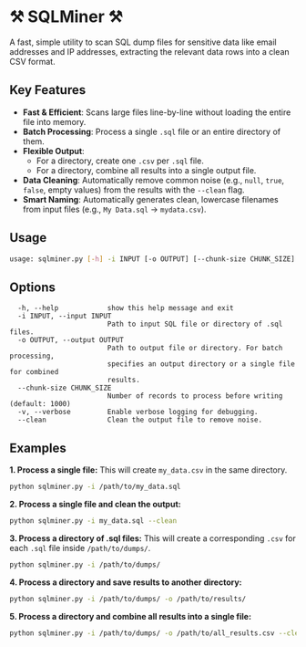 # ⚒️ SQLMiner ⚒️ 

A fast, simple utility to scan SQL dump files for sensitive data like email addresses and IP addresses, extracting the relevant data rows into a clean CSV format.

## Key Features

- **Fast & Efficient**: Scans large files line-by-line without loading the entire file into memory.
- **Batch Processing**: Process a single `.sql` file or an entire directory of them.
- **Flexible Output**:
    - For a directory, create one `.csv` per `.sql` file.
    - For a directory, combine all results into a single output file.
- **Data Cleaning**: Automatically remove common noise (e.g., `null`, `true`, `false`, empty values) from the results with the `--clean` flag.
- **Smart Naming**: Automatically generates clean, lowercase filenames from input files (e.g., `My Data.sql` -> `mydata.csv`).

## Usage

```bash
usage: sqlminer.py [-h] -i INPUT [-o OUTPUT] [--chunk-size CHUNK_SIZE] [-v] [--clean]
```

## Options
```
  -h, --help            show this help message and exit
  -i INPUT, --input INPUT
                        Path to input SQL file or directory of .sql files.
  -o OUTPUT, --output OUTPUT
                        Path to output file or directory. For batch processing,
                        specifies an output directory or a single file for combined
                        results.
  --chunk-size CHUNK_SIZE
                        Number of records to process before writing (default: 1000)
  -v, --verbose         Enable verbose logging for debugging.
  --clean               Clean the output file to remove noise.
```

## Examples

**1. Process a single file:**
This will create `my_data.csv` in the same directory.
```bash
python sqlminer.py -i /path/to/my_data.sql
```

**2. Process a single file and clean the output:**
```bash
python sqlminer.py -i my_data.sql --clean
```

**3. Process a directory of .sql files:**
This will create a corresponding `.csv` for each `.sql` file inside `/path/to/dumps/`.
```bash
python sqlminer.py -i /path/to/dumps/
```

**4. Process a directory and save results to another directory:**
```bash
python sqlminer.py -i /path/to/dumps/ -o /path/to/results/
```

**5. Process a directory and combine all results into a single file:**
```bash
python sqlminer.py -i /path/to/dumps/ -o /path/to/all_results.csv --clean
```